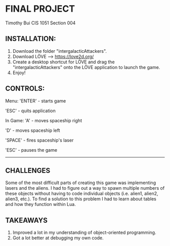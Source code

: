 # FINAL PROJECT
Timothy Bui
CIS 1051
Section 004

## INSTALLATION:

1. Download the folder "intergalacticAttackers".
2. Download LÖVE --> https://love2d.org/
3. Create a desktop shortcut for LÖVE and drag the "intergalacticAttackers" onto the LÖVE application to launch the game.
4. Enjoy!

## CONTROLS:

Menu:
'ENTER' - starts game

'ESC' - quits application

In Game:
'A' - moves spaceship right

'D' - moves spaceship left

'SPACE' - fires spaceship's laser

'ESC' - pauses the game

--------------------------------------------------------------------------------------------------------------------------------------------------

## CHALLENGES

Some of the most difficult parts of creating this game was implementing lasers and the aliens.
I had to figure out a way to spawn multiple numbers of these objects without having to code individual objects (i.e. alien1, alien2, alien3, etc.).
To find a solution to this problem I had to learn about tables and how they function within Lua.

## TAKEAWAYS

1. Improved a lot in my understanding of object-oriented programming.
2. Got a lot better at debugging my own code.
